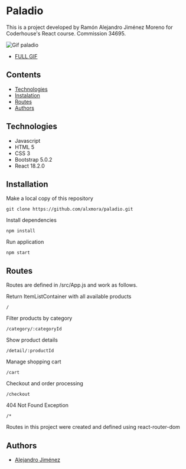 
# Paladio

This is a project developed by Ramón Alejandro Jiménez Moreno for Coderhouse's React course. 
Commission 34695.


![Gif paladio](https://media.giphy.com/media/t83Kn1PzgfupXAjnm5/giphy.gif)
- [FULL GIF](https://github.com/alxmora/paladio/blob/06PrimeraEntregaProyecto/public/images/gifs/paladio_gif.gif)
 

## Contents
- [Technologies](#technologies)
- [Instalation](#installation)
- [Routes](#routes)
- [Authors](#authors)
## Technologies
- Javascript
- HTML 5
- CSS 3
- Bootstrap 5.0.2
- React 18.2.0
## Installation

Make a local copy of this repository

    git clone https://github.com/alxmora/paladio.git
    
Install dependencies

    npm install

Run application

    npm start

## Routes

Routes are defined in /src/App.js and work as follows.

Return ItemListContainer with all available products
 
    /

Filter products by category

    /category/:categoryId

Show product details

    /detail/:productId

Manage shopping cart

    /cart

Checkout and order processing

    /checkout

404 Not Found Exception

    /*

Routes in this project were created and defined using react-router-dom


## Authors

- [Alejandro Jiménez](https://github.com/alxmora)

